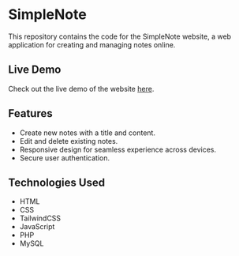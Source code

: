 # SimpleNote

This repository contains the code for the SimpleNote website, a web application for creating and managing notes online.

## Live Demo

Check out the live demo of the website [here](https://simplenotedika.000webhostapp.com/).

## Features

- Create new notes with a title and content.
- Edit and delete existing notes.
- Responsive design for seamless experience across devices.
- Secure user authentication.

## Technologies Used

- HTML
- CSS
- TailwindCSS
- JavaScript
- PHP
- MySQL

